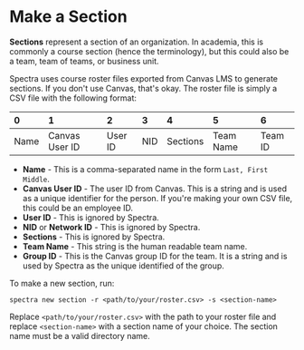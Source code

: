 # Make a Section


**Sections** represent a section of an organization. In academia, this 
is commonly a course section (hence the terminology), but this could
also be a team, team of teams, or business unit.

Spectra uses course roster files exported from Canvas LMS to generate sections.
If you don't use Canvas, that's okay. The roster file is simply a CSV file with
the following format:

| 0 | 1 | 2 | 3 | 4 | 5 | 6 |
|:--|:--|:--|:--|:--|:--|:--|
| Name | Canvas User ID | User ID | NID | Sections | Team Name | Team ID | 

- **Name** - This is a comma-separated name in the form `Last, First Middle`. 
- **Canvas User ID** - The user ID from Canvas. This is a string and is used as
a unique identifier for the person. If you're making your own CSV file, this could
be an employee ID.
- **User ID** - This is ignored by Spectra.
- **NID** or **Network ID** - This is ignored by Spectra.
- **Sections** - This is ignored by Spectra.
- **Team Name** - This string is the human readable team name.
- **Group ID** - This is the Canvas group ID for the team. It is a string and is
used by Spectra as the unique identified of the group.

To make a new section, run:

```
spectra new section -r <path/to/your/roster.csv> -s <section-name>
```

Replace `<path/to/your/roster.csv>` with the path to your roster file and 
replace `<section-name>` with a section name of your choice. The section name
must be a valid directory name.
